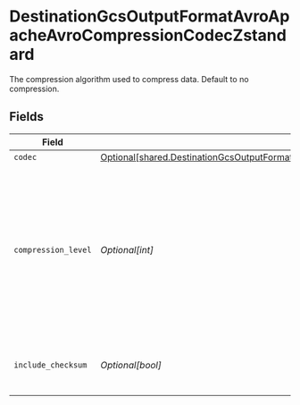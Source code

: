 # DestinationGcsOutputFormatAvroApacheAvroCompressionCodecZstandard

The compression algorithm used to compress data. Default to no compression.


## Fields

| Field                                                                                                                                                                                        | Type                                                                                                                                                                                         | Required                                                                                                                                                                                     | Description                                                                                                                                                                                  |
| -------------------------------------------------------------------------------------------------------------------------------------------------------------------------------------------- | -------------------------------------------------------------------------------------------------------------------------------------------------------------------------------------------- | -------------------------------------------------------------------------------------------------------------------------------------------------------------------------------------------- | -------------------------------------------------------------------------------------------------------------------------------------------------------------------------------------------- |
| `codec`                                                                                                                                                                                      | [Optional[shared.DestinationGcsOutputFormatAvroApacheAvroCompressionCodecZstandardCodec]](undefined/models/shared/destinationgcsoutputformatavroapacheavrocompressioncodeczstandardcodec.md) | :heavy_minus_sign:                                                                                                                                                                           | N/A                                                                                                                                                                                          |
| `compression_level`                                                                                                                                                                          | *Optional[int]*                                                                                                                                                                              | :heavy_minus_sign:                                                                                                                                                                           | Negative levels are 'fast' modes akin to lz4 or snappy, levels above 9 are generally for archival purposes, and levels above 18 use a lot of memory.                                         |
| `include_checksum`                                                                                                                                                                           | *Optional[bool]*                                                                                                                                                                             | :heavy_minus_sign:                                                                                                                                                                           | If true, include a checksum with each data block.                                                                                                                                            |